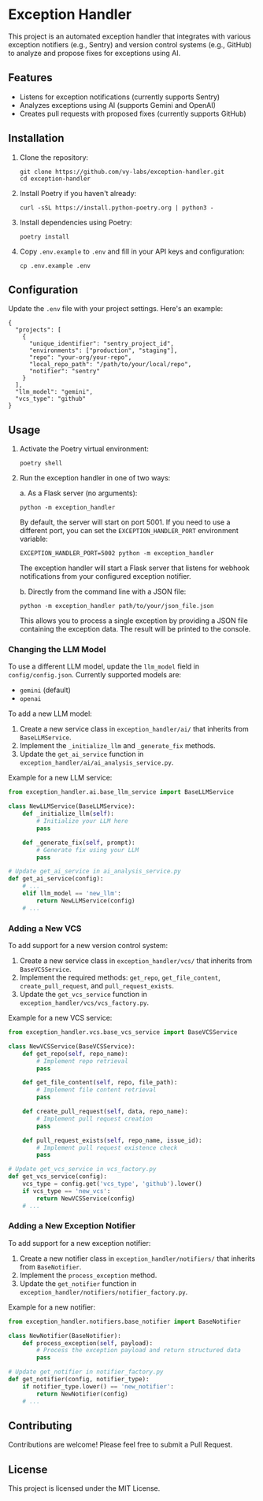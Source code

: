 # Exception Handler

This project is an automated exception handler that integrates with various exception notifiers (e.g., Sentry) and version control systems (e.g., GitHub) to analyze and propose fixes for exceptions using AI.

## Features

- Listens for exception notifications (currently supports Sentry)
- Analyzes exceptions using AI (supports Gemini and OpenAI)
- Creates pull requests with proposed fixes (currently supports GitHub)

## Installation

1. Clone the repository:
   ```
   git clone https://github.com/vy-labs/exception-handler.git
   cd exception-handler
   ```

2. Install Poetry if you haven't already:
   ```
   curl -sSL https://install.python-poetry.org | python3 -
   ```

3. Install dependencies using Poetry:
   ```
   poetry install
   ```

4. Copy `.env.example` to `.env` and fill in your API keys and configuration:
   ```
   cp .env.example .env
   ```

## Configuration

Update the `.env` file with your project settings. Here's an example:

```
{
  "projects": [
    {
      "unique_identifier": "sentry_project_id",
      "environments": ["production", "staging"],
      "repo": "your-org/your-repo",
      "local_repo_path": "/path/to/your/local/repo",
      "notifier": "sentry"
    }
  ],
  "llm_model": "gemini",
  "vcs_type": "github"
}
```
## Usage

1. Activate the Poetry virtual environment:
   ```
   poetry shell
   ```

2. Run the exception handler in one of two ways:

   a. As a Flask server (no arguments):
   ```
   python -m exception_handler
   ```

   By default, the server will start on port 5001. If you need to use a different port, you can set the `EXCEPTION_HANDLER_PORT` environment variable:

   ```
   EXCEPTION_HANDLER_PORT=5002 python -m exception_handler
   ```

   The exception handler will start a Flask server that listens for webhook notifications from your configured exception notifier.

   b. Directly from the command line with a JSON file:
   ```
   python -m exception_handler path/to/your/json_file.json
   ```

   This allows you to process a single exception by providing a JSON file containing the exception data. The result will be printed to the console.

### Changing the LLM Model

To use a different LLM model, update the `llm_model` field in `config/config.json`. Currently supported models are:

- `gemini` (default)
- `openai`

To add a new LLM model:

1. Create a new service class in `exception_handler/ai/` that inherits from `BaseLLMService`.
2. Implement the `_initialize_llm` and `_generate_fix` methods.
3. Update the `get_ai_service` function in `exception_handler/ai/ai_analysis_service.py`.

Example for a new LLM service:

```python
from exception_handler.ai.base_llm_service import BaseLLMService

class NewLLMService(BaseLLMService):
    def _initialize_llm(self):
        # Initialize your LLM here
        pass

    def _generate_fix(self, prompt):
        # Generate fix using your LLM
        pass

# Update get_ai_service in ai_analysis_service.py
def get_ai_service(config):
    # ...
    elif llm_model == 'new_llm':
        return NewLLMService(config)
    # ...
```

### Adding a New VCS

To add support for a new version control system:

1. Create a new service class in `exception_handler/vcs/` that inherits from `BaseVCSService`.
2. Implement the required methods: `get_repo`, `get_file_content`, `create_pull_request`, and `pull_request_exists`.
3. Update the `get_vcs_service` function in `exception_handler/vcs/vcs_factory.py`.

Example for a new VCS service:

```python
from exception_handler.vcs.base_vcs_service import BaseVCSService

class NewVCSService(BaseVCSService):
    def get_repo(self, repo_name):
        # Implement repo retrieval
        pass

    def get_file_content(self, repo, file_path):
        # Implement file content retrieval
        pass

    def create_pull_request(self, data, repo_name):
        # Implement pull request creation
        pass

    def pull_request_exists(self, repo_name, issue_id):
        # Implement pull request existence check
        pass

# Update get_vcs_service in vcs_factory.py
def get_vcs_service(config):
    vcs_type = config.get('vcs_type', 'github').lower()
    if vcs_type == 'new_vcs':
        return NewVCSService(config)
    # ...
```

### Adding a New Exception Notifier

To add support for a new exception notifier:

1. Create a new notifier class in `exception_handler/notifiers/` that inherits from `BaseNotifier`.
2. Implement the `process_exception` method.
3. Update the `get_notifier` function in `exception_handler/notifiers/notifier_factory.py`.

Example for a new notifier:

```python
from exception_handler.notifiers.base_notifier import BaseNotifier

class NewNotifier(BaseNotifier):
    def process_exception(self, payload):
        # Process the exception payload and return structured data
        pass

# Update get_notifier in notifier_factory.py
def get_notifier(config, notifier_type):
    if notifier_type.lower() == 'new_notifier':
        return NewNotifier(config)
    # ...
```



## Contributing

Contributions are welcome! Please feel free to submit a Pull Request.

## License

This project is licensed under the MIT License.

